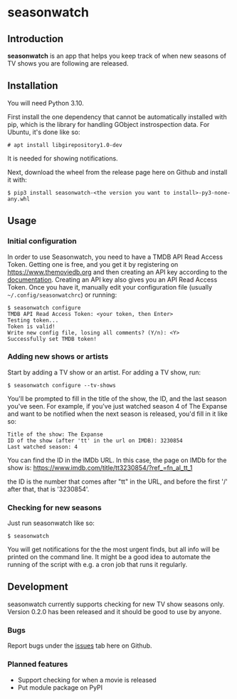 # seasonwatch

## Introduction

**seasonwatch** is an app that helps you keep track of when new seasons of TV
shows you are following are released.

## Installation

You will need Python 3.10.

First install the one dependency that cannot be automatically installed with
pip, which is the library for handling GObject instrospection data. For Ubuntu,
it's done like so:

```shell
# apt install libgirepository1.0-dev
```

It is needed for showing notifications.

Next, download the wheel from the release page here on Github and install it
with:

```shell
$ pip3 install seasonwatch-<the version you want to install>-py3-none-any.whl
```

## Usage

### Initial configuration

In order to use Seasonwatch, you need to have a TMDB API Read Access Token.
Getting one is free, and you get it by registering on
<https://www.themoviedb.org> and then creating an API key according to the
[documentation](https://developer.themoviedb.org/docs). Creating an API key also
gives you an API Read Access Token. Once you have it, manually edit your
configuration file (usually `~/.config/seasonwatchrc`) or running:

```command
$ seasonwatch configure
TMDB API Read Access Token: <your token, then Enter>
Testing token...
Token is valid!
Write new config file, losing all comments? (Y/n): <Y>
Successfully set TMDB token!
```

### Adding new shows or artists

Start by adding a TV show or an artist. For adding a TV show, run:

```shell
$ seasonwatch configure --tv-shows
```

You'll be prompted to fill in the title of the show, the ID, and the last season
you've seen. For example, if you've just watched season 4 of The Expanse and
want to be notified when the next season is released, you'd fill in it like so:

```text
Title of the show: The Expanse
ID of the show (after 'tt' in the url on IMDB): 3230854
Last watched season: 4
```

You can find the ID in the IMDb URL. In this case, the page on IMDb for the show
is: https://www.imdb.com/title/tt3230854/?ref_=fn_al_tt_1

the ID is the number that comes after "tt" in the URL, and before the first '/'
after that, that is '3230854'.

### Checking for new seasons

Just run seasonwatch like so:

```
$ seasonwatch
```

You will get notifications for the the most urgent finds, but all info will be
printed on the command line. It might be a good idea to automate the running of
the script with e.g. a cron job that runs it regularly.

## Development

seasonwatch currently supports checking for new TV show seasons only. Version
0.2.0 has been released and it should be good to use by anyone.

### Bugs

Report bugs under the [issues](https://github.com/gevhaz/seasonwatch/issues) tab
here on Github.

### Planned features

- Support checking for when a movie is released
- Put module package on PyPI
